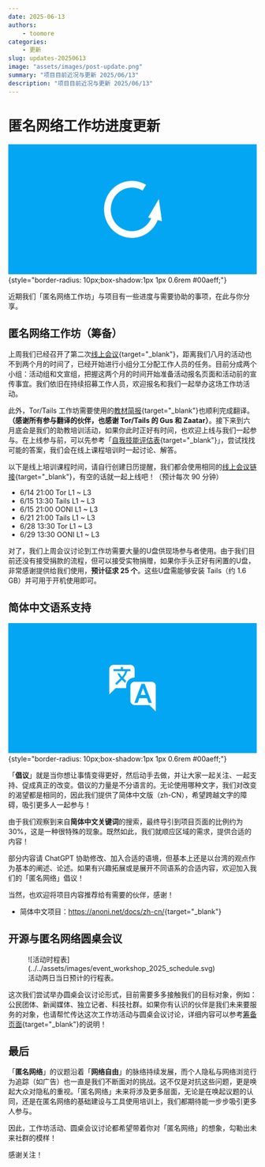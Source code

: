 ```yaml
---
date: 2025-06-13
authors:
    - toomore
categories:
    - 更新
slug: updates-20250613
image: "assets/images/post-update.png"
summary: "项目目前近况与更新 2025/06/13"
description: "项目目前近况与更新 2025/06/13"
---
```


# 匿名网络工作坊进度更新

![匿名网络工作坊进度更新](./assets/images/post-update.png){style="border-radius: 10px;box-shadow:1px 1px 0.6rem #00aeff;"}

近期我们「匿名网络工作坊」与项目有一些进度与需要协助的事项，在此与你分享。

## 匿名网络工作坊（筹备）

上周我们已经召开了第二次[线上会议](https://pad.anoni.net/p/anoni-workshop){target="_blank"}，距离我们八月的活动也不到两个月的时间了，已经开始进行小组分工分配工作人员的任务。目前分成两个小组：活动组和文宣组，把握这两个月的时间开始准备活动报名页面和活动前的宣传事宜。我们依旧在持续招募工作人员，欢迎报名和我们一起举办这场工作坊活动。

此外，Tor/Tails 工作坊需要使用的[教材简报](https://docs.google.com/presentation/d/16XWWrSX8DqmZ9uEORiaI-jT0RpquswXFDbzvr6srYjA/edit?usp=drive_link){target="_blank"}也顺利完成翻译。**（感谢所有参与翻译的伙伴，也感谢 Tor/Tails 的 Gus 和 Zaatar）**。接下来到六月底会是我们的助教培训活动，如果你此时正好有时间，也欢迎上线与我们一起参与。在上线参与前，可以先参考「[自我技能评估表](../../setup-skill-level.md){target="_blank"}」，尝试找找可能的答案，我们会在线上课程培训时一起讨论、解答。

<!-- more -->

以下是线上培训课程时间，请自行创建日历提醒，我们都会使用相同的[线上会议链接](https://jitsi.goodmeet.asia/anoni-workshop){target="_blank"}，有空的话就一起上线吧！（预计每次 90 分钟）

- 6/14 21:00 Tor L1 ~ L3
- 6/15 13:30 Tails L1 ~ L3
- 6/15 21:00 OONI L1 ~ L3
- 6/21 21:00 Tails L1 ~ L3
- 6/28 13:30 Tor L1 ~ L3
- 6/29 13:30 OONI L1 ~ L3

对了，我们上周会议讨论到工作坊需要大量的U盘供现场参与者使用。由于我们目前还没有接受捐款的流程，但可以接受实物捐赠，如果你手头正好有闲置的U盘，非常感谢提供给我们使用，**预计征求 25 个**。这些U盘需能够安装 Tails（约 1.6 GB）并可用于开机使用即可。

## 简体中文语系支持

![简体中文语系支持](./assets/images/translate.png){style="border-radius: 10px;box-shadow:1px 1px 0.6rem #00aeff;"}

「**倡议**」就是当你想让事情变得更好，然后动手去做，并让大家一起关注、一起支持、促成真正的改变。倡议的力量是不分语言的。无论使用哪种文字，我们对改变的渴望都是相同的，因此我们提供了简体中文版（zh-CN），希望跨越文字的障碍，吸引更多人一起参与！

由于我们观察到来自**简体中文关键词**的搜索，最终导引到项目页面的比例约为 30%，这是一种很特殊的现象。既然如此，我们就顺应区域的需求，提供合适的内容！

部分内容请 ChatGPT 协助修改、加入合适的语境，但基本上还是以台湾的观点作为基本的阐述、论述。如果有兴趣拓展或是展开不同语系的合适内容，欢迎加入我们的「匿名网络」倡议！

当然，也欢迎将项目内容推荐给有需要的伙伴，感谢！

- 简体中文项目：<https://anoni.net/docs/zh-cn/>{target="_blank"}

## 开源与匿名网络圆桌会议

<figure markdown="span">
  ![活动时程表](../../assets/images/event_workshop_2025_schedule.svg)
  <figcaption>活动两日当日预计的行程表。</figcaption>
</figure>

这次我们尝试举办圆桌会议讨论形式，目前需要多多接触我们的目标对象，例如：公民团体、新闻媒体、独立记者、科技社群。如果你有认识的伙伴是我们未来要服务的对象，也请帮忙传达这次工作坊活动与圆桌会议讨论，详细内容可以参考[筹备页面](../../event-workshop-2025-prepare.md){target="_blank"}的说明！

## 最后

「**匿名网络**」的议题沿着「**网络自由**」的脉络持续发展，而个人隐私与网络浏览行为追踪（如广告）也一直是我们不断面对的挑战。这不仅是对抗这些问题，更是唤起大众对隐私的重视。「匿名网络」未来将涉及更多层面，无论是在唤起议题的认同，还是在匿名网络的基础建设与工具使用培训上，我们都期待能一步步吸引更多人参与。

因此，工作坊活动、圆桌会议讨论都希望带着你对「匿名网络」的想象，勾勒出未来社群的模样！

感谢关注！
